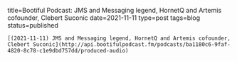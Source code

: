 
title=Bootiful Podcast: JMS and Messaging legend, HornetQ and Artemis cofounder, Clebert Suconic
date=2021-11-11
type=post
tags=blog
status=published
~~~~~~
[(2021-11-11) JMS and Messaging legend, HornetQ and Artemis cofounder, Clebert Suconic](http://api.bootifulpodcast.fm/podcasts/ba1180c6-9faf-4820-8c78-c1e9dbd757dd/produced-audio) 
            